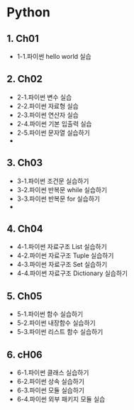 # Python

## 1. Ch01
- 1-1.파이썬 hello world 실습

## 2. Ch02
- 2-1.파이썬 변수 실습
- 2-2.파이썬 자료형 실습
- 2-3.파이썬 연산자 실습
- 2-4.파이썬 기본 입출력 실습
- 2-5.파이썬 문자열 실습하기
- 
## 3. Ch03
- 3-1.파이썬 조건문 실습하기
- 3-2.파이썬 반복문 while 실습하기
- 3-3.파이썬 반복문 for 실습하기
- 
## 4. Ch04
- 4-1.파이썬 자료구조 List 실습하기
- 4-2.파이썬 자료구조 Tuple 실습하기
- 4-3.파이썬 자료구조 Set 실습하기
- 4-4.파이썬 자료구조 Dictionary 실습하기
  
## 5. Ch05
- 5-1.파이썬 함수 실습하기
- 5-2.파이썬 내장함수 실습하기
- 5-3.파이썬 리스트 함수 실습하기
## 6. cH06
- 6-1.파이썬 클래스 실습하기
- 6-2.파이썬 상속 실습하기
- 6-3.파이썬 모듈 실습하기
- 6-4.파이썬 외부 패키지 모듈 실습
